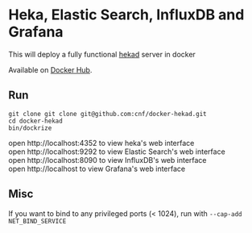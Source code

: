 # Heka, Elastic Search, InfluxDB and Grafana

This will deploy a fully functional [hekad](http://hekad.readthedocs.org/) server in docker

Available on [Docker Hub](https://registry.hub.docker.com/u/frosquin/hekad).

## Run

    git clone git clone git@github.com:cnf/docker-hekad.git
    cd docker-hekad
    bin/dockrize

open http://localhost:4352 to view heka's web interface  
open http://localhost:9292 to view Elastic Search's web interface  
open http://localhost:8090 to view InfluxDB's web interface  
open http://localhost to view Grafana's web interface  

## Misc

If you want to bind to any privileged ports (< 1024), run with `--cap-add NET_BIND_SERVICE`
